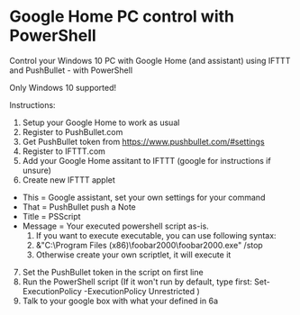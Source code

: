 # Google Home PC control with PowerShell
Control your Windows 10 PC with Google Home (and assistant) using IFTTT and PushBullet - with PowerShell

Only Windows 10 supported!


Instructions:

1. Setup your Google Home to work as usual
2. Register to PushBullet.com
3. Get PushBullet token from https://www.pushbullet.com/#settings
4. Register to IFTTT.com
5. Add your Google Home assitant to IFTTT (google for instructions if unsure)
6. Create new IFTTT applet
  * This = Google assistant, set your own settings for your command
  * That = PushBullet push a Note
  * Title = PSScript
  * Message = Your executed powershell script as-is. 
    1. If you want to execute executable, you can use following syntax:
    2. &"C:\Program Files (x86)\foobar2000\foobar2000.exe" /stop
    3. Otherwise create your own scriptlet, it will execute it
7. Set the PushBullet token in the script on first line
8. Run the PowerShell script (If it won't run by default, type first: Set-ExecutionPolicy -ExecutionPolicy Unrestricted )
9. Talk to your google box with what your defined in 6a
